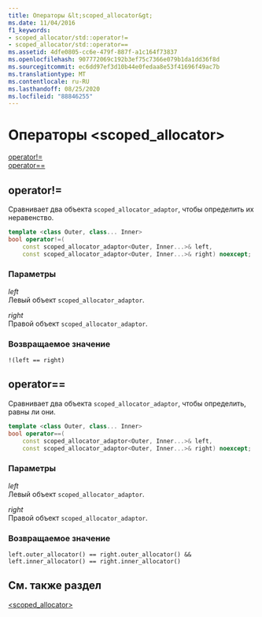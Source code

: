 ```yaml
---
title: Операторы &lt;scoped_allocator&gt;
ms.date: 11/04/2016
f1_keywords:
- scoped_allocator/std::operator!=
- scoped_allocator/std::operator==
ms.assetid: 4dfe0805-cc6e-479f-887f-a1c164f73837
ms.openlocfilehash: 907772069c192b3ef75c7366e079b1da1dd36f8d
ms.sourcegitcommit: ec6dd97ef3d10b44e0fedaa8e53f41696f49ac7b
ms.translationtype: MT
ms.contentlocale: ru-RU
ms.lasthandoff: 08/25/2020
ms.locfileid: "88846255"
---
```

# <a name="ltscoped_allocatorgt-operators"></a>Операторы &lt;scoped_allocator&gt;

[operator!=](#op_neq)\
[operator==](#op_eq_eq)

## <a name="operator"></a><a name="op_neq"></a> operator!=

Сравнивает два объекта `scoped_allocator_adaptor`, чтобы определить их неравенство.

```cpp
template <class Outer, class... Inner>
bool operator!=(
    const scoped_allocator_adaptor<Outer, Inner...>& left,
    const scoped_allocator_adaptor<Outer, Inner...>& right) noexcept;
```

### <a name="parameters"></a>Параметры

*left*\
Левый объект `scoped_allocator_adaptor`.

*right*\
Правой объект `scoped_allocator_adaptor`.

### <a name="return-value"></a>Возвращаемое значение

`!(left == right)`

## <a name="operator"></a><a name="op_eq_eq"></a> operator==

Сравнивает два объекта `scoped_allocator_adaptor`, чтобы определить, равны ли они.

```cpp
template <class Outer, class... Inner>
bool operator==(
    const scoped_allocator_adaptor<Outer, Inner...>& left,
    const scoped_allocator_adaptor<Outer, Inner...>& right) noexcept;
```

### <a name="parameters"></a>Параметры

*left*\
Левый объект `scoped_allocator_adaptor`.

*right*\
Правой объект `scoped_allocator_adaptor`.

### <a name="return-value"></a>Возвращаемое значение

`left.outer_allocator() == right.outer_allocator() && left.inner_allocator() == right.inner_allocator()`

## <a name="see-also"></a>См. также раздел

[<scoped_allocator>](../standard-library/scoped-allocator.md)
